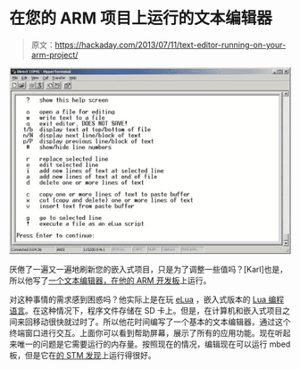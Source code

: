 # 在您的 ARM 项目上运行的文本编辑器

> 原文：<https://hackaday.com/2013/07/11/text-editor-running-on-your-arm-project/>

![bare-metal-elua-text-editor](img/ec5aca01a99f504abbfe6169e05bf6bd.png)

厌倦了一遍又一遍地刷新您的嵌入式项目，只是为了调整一些值吗？[Karl]也是，所以他写了[一个文本编辑器，在他的 ARM 开发板](http://www.seanet.com/~karllunt/elua_editor.html)上运行。

对这种事情的需求感到困惑吗？他实际上是在玩 [eLua](http://www.eluaproject.net/) ，嵌入式版本的 [Lua 编程语言](http://www.lua.org/)。在这种情况下，程序文件存储在 SD 卡上。但是，在计算机和嵌入式项目之间来回移动很快就过时了。所以他花时间编写了一个基本的文本编辑器，通过这个终端窗口进行交互。上面你可以看到帮助屏幕，展示了所有的应用功能。现在听起来唯一的问题是它需要运行的内存量。按照现在的情况，编辑现在可以运行 mbed 板，但是它在[的 STM 发现](http://hackaday.com/2012/11/15/in-depth-comparison-at-stm32-f3-and-f4-discovery-boards/)上运行得很好。